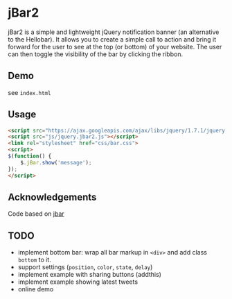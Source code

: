 # jBar2

jBar2 is a simple and lightweight jQuery notification banner (an alternative to the Hellobar). It allows you to create a simple call to action and bring it forward for the user to see at the top (or bottom) of your website. The user can then toggle the visibility of the bar by clicking the ribbon.

## Demo

see `index.html`

## Usage

```html
<script src="https://ajax.googleapis.com/ajax/libs/jquery/1.7.1/jquery.min.js"></script>
<script src="js/jquery.jbar2.js"></script>
<link rel="stylesheet" href="css/bar.css">
<script>
$(function() {
	$.jBar.show('message');
});
</script>
```

## Acknowledgements

Code based on [jbar](http://www.toddmotto.com/jbar-plugin-the-jquery-call-to-action-bar)

## TODO

  - implement bottom bar: wrap all bar markup in `<div>` and add class `bottom` to it.
  - support settings (`position`, `color`, `state`, `delay`)
  - implement example with sharing buttons (addthis)
  - implement example showing latest tweets
  - online demo

